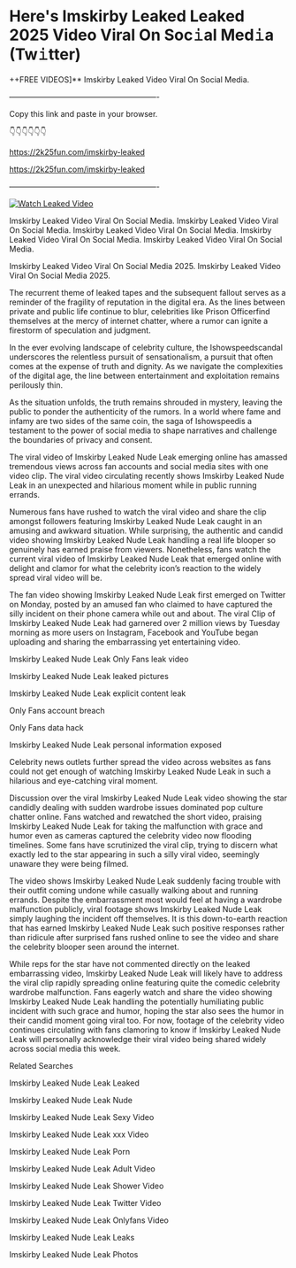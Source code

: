 # Here's Imskirby Leaked Leaked 2025 Video Viral On Soc𝚒al Med𝚒a (Tw𝚒tter)

++FREE VIDEOS]** Imskirby Leaked Video Viral On Social Media.

———————————————————-

Copy this link and paste in your browser.

👇👇👇👇👇👇

https://2k25fun.com/imskirby-leaked

https://2k25fun.com/imskirby-leaked

———————————————————-

[![Watch Leaked Video](https://miro.medium.com/v2/resize:fit:828/format:webp/1*cilzJN44JGOrTw9NJCrNHA.gif "Watch Leaked Video")](https://2k25fun.com/imskirby-leaked)

Imskirby Leaked Video Viral On Social Media. Imskirby Leaked Video Viral On Social Media. Imskirby Leaked Video Viral On Social Media. Imskirby Leaked Video Viral On Social Media. Imskirby Leaked Video Viral On Social Media.

Imskirby Leaked Video Viral On Social Media 2025. Imskirby Leaked Video Viral On Social Media 2025.

The recurrent theme of leaked tapes and the subsequent fallout serves as a reminder of the fragility of reputation in the digital era. As the lines between private and public life continue to blur, celebrities like Prison Officerfind themselves at the mercy of internet chatter, where a rumor can ignite a firestorm of speculation and judgment.

In the ever evolving landscape of celebrity culture, the Ishowspeedscandal underscores the relentless pursuit of sensationalism, a pursuit that often comes at the expense of truth and dignity. As we navigate the complexities of the digital age, the line between entertainment and exploitation remains perilously thin.

As the situation unfolds, the truth remains shrouded in mystery, leaving the public to ponder the authenticity of the rumors. In a world where fame and infamy are two sides of the same coin, the saga of Ishowspeedis a testament to the power of social media to shape narratives and challenge the boundaries of privacy and consent.

The viral video of Imskirby Leaked Nude Leak emerging online has amassed tremendous views across fan accounts and social media sites with one video clip. The viral video circulating recently shows Imskirby Leaked Nude Leak in an unexpected and hilarious moment while in public running errands.

Numerous fans have rushed to watch the viral video and share the clip amongst followers featuring Imskirby Leaked Nude Leak caught in an amusing and awkward situation. While surprising, the authentic and candid video showing Imskirby Leaked Nude Leak handling a real life blooper so genuinely has earned praise from viewers. Nonetheless, fans watch the current viral video of Imskirby Leaked Nude Leak that emerged online with delight and clamor for what the celebrity icon’s reaction to the widely spread viral video will be.

The fan video showing Imskirby Leaked Nude Leak first emerged on Twitter on Monday, posted by an amused fan who claimed to have captured the silly incident on their phone camera while out and about. The viral Clip of Imskirby Leaked Nude Leak had garnered over 2 million views by Tuesday morning as more users on Instagram, Facebook and YouTube began uploading and sharing the embarrassing yet entertaining video.

Imskirby Leaked Nude Leak Only Fans leak video

Imskirby Leaked Nude Leak leaked pictures

Imskirby Leaked Nude Leak explicit content leak

Only Fans account breach

Only Fans data hack

Imskirby Leaked Nude Leak personal information exposed

Celebrity news outlets further spread the video across websites as fans could not get enough of watching Imskirby Leaked Nude Leak in such a hilarious and eye-catching viral moment.

Discussion over the viral Imskirby Leaked Nude Leak video showing the star candidly dealing with sudden wardrobe issues dominated pop culture chatter online. Fans watched and rewatched the short video, praising Imskirby Leaked Nude Leak for taking the malfunction with grace and humor even as cameras captured the celebrity video now flooding timelines. Some fans have scrutinized the viral clip, trying to discern what exactly led to the star appearing in such a silly viral video, seemingly unaware they were being filmed.

The video shows Imskirby Leaked Nude Leak suddenly facing trouble with their outfit coming undone while casually walking about and running errands. Despite the embarrassment most would feel at having a wardrobe malfunction publicly, viral footage shows Imskirby Leaked Nude Leak simply laughing the incident off themselves. It is this down-to-earth reaction that has earned Imskirby Leaked Nude Leak such positive responses rather than ridicule after surprised fans rushed online to see the video and share the celebrity blooper seen around the internet.

While reps for the star have not commented directly on the leaked embarrassing video, Imskirby Leaked Nude Leak will likely have to address the viral clip rapidly spreading online featuring quite the comedic celebrity wardrobe malfunction. Fans eagerly watch and share the video showing Imskirby Leaked Nude Leak handling the potentially humiliating public incident with such grace and humor, hoping the star also sees the humor in their candid moment going viral too. For now, footage of the celebrity video continues circulating with fans clamoring to know if Imskirby Leaked Nude Leak will personally acknowledge their viral video being shared widely across social media this week.

Related Searches

Imskirby Leaked Nude Leak Leaked

Imskirby Leaked Nude Leak Nude

Imskirby Leaked Nude Leak Sexy Video

Imskirby Leaked Nude Leak xxx Video

Imskirby Leaked Nude Leak Porn

Imskirby Leaked Nude Leak Adult Video

Imskirby Leaked Nude Leak Shower Video

Imskirby Leaked Nude Leak Twitter Video

Imskirby Leaked Nude Leak Onlyfans Video

Imskirby Leaked Nude Leak Leaks

Imskirby Leaked Nude Leak Photos